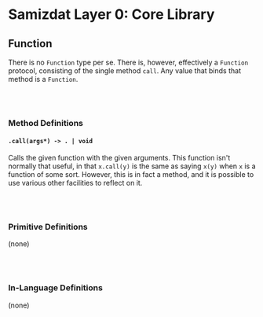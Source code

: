 Samizdat Layer 0: Core Library
==============================

Function
--------

There is no `Function` type per se. There is, however, effectively a
`Function` protocol, consisting of the single method `call`. Any value
that binds that method is a `Function`.


<br><br>
### Method Definitions

#### `.call(args*) -> . | void`

Calls the given function with the given arguments. This function isn't
normally that useful, in that `x.call(y)` is the same as saying `x(y)` when
`x` is a function of some sort. However, this is in fact a method, and it is
possible to use various other facilities to reflect on it.


<br><br>
### Primitive Definitions

(none)


<br><br>
### In-Language Definitions

(none)
